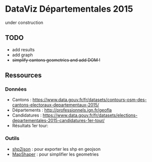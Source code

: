 # DataViz Départementales 2015
under construction

## TODO
* add results
* add graph
* ~~simplify cantons geometries and add DOM !~~

## Ressources
### Données
* Cantons : https://www.data.gouv.fr/fr/datasets/contours-osm-des-cantons-electoraux-departementaux-2015/
* Départements : http://professionnels.ign.fr/geofla
* Candidatures : https://www.data.gouv.fr/fr/datasets/elections-departementales-2015-candidatures-1er-tour/
* Résultats 1er tour:

### Outils
* [shp2json](https://www.npmjs.com/package/shp2json) : pour exporter les shp en geojson
* [MapShaper](http://www.mapshaper.org/) : pour simplifier les geometries
